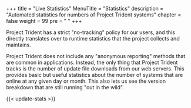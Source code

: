 +++
title = "Live Statistics"
MenuTitle = "Statistics"
description = "Automated statistics for numbers of Project Trident systems"
chapter = false
weight = 99
pre = "<i class='fa fa-line-chart'></i>	"
+++

Project Trident has a strict "no-tracking" policy for our users, and this directly translates over to runtime statistics that the project collects and maintains.

Project Trident does not include any "anonymous reporting" methods that are common in applications. Instead, the only thing that Project Trident tracks is the number of update file downloads from our web servers. This provides basic but useful statistics about the number of systems that are online at any given day or month. This also lets us see the version breakdown that are still running "out in the wild".

{{< update-stats >}}
